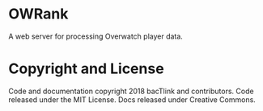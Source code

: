 # OWRank
A web server for processing Overwatch player data.

# Copyright and License
Code and documentation copyright 2018 bacTlink and contributors. Code released under the MIT License. Docs released under Creative Commons.
